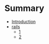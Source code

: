 # Summary

* [Introduction](README.md)
* [rails](rails/README.md)
    * [1](rails/1.md)
    * [2](rails/2.md)

